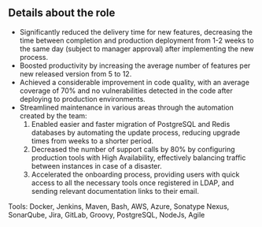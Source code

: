 ## Details about the role

- Significantly reduced the delivery time for new features, decreasing the time between completion and production deployment from 1-2 weeks to the same day (subject to manager approval) after implementing the new process.
- Boosted productivity by increasing the average number of features per new released version from 5 to 12.
- Achieved a considerable improvement in code quality, with an average coverage of 70% and no vulnerabilities detected in the code after deploying to production environments.
- Streamlined maintenance in various areas through the automation created by the team:
  1. Enabled easier and faster migration of PostgreSQL and Redis databases by automating the update process, reducing upgrade times from weeks to a shorter period.
  2. Decreased the number of support calls by 80% by configuring production tools with High Availability, effectively balancing traffic between instances in case of a disaster.
  3. Accelerated the onboarding process, providing users with quick access to all the necessary tools once registered in LDAP, and sending relevant documentation links to their email.

Tools:  Docker, Jenkins, Maven, Bash, AWS, Azure, Sonatype Nexus, SonarQube, Jira, GitLab, Groovy, PostgreSQL, NodeJs, Agile
